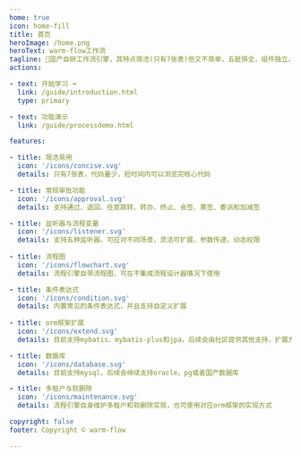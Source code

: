 ```yaml
---
home: true
icon: home-fill
title: 首页
heroImage: /home.png
heroText: warm-flow工作流
tagline: 🎉国产自研工作流引擎，其特点简洁(只有7张表)但又不简单，五脏俱全，组件独立，可扩展，可满足中小项目的组件。
actions:

- text: 开始学习 ➜
  link: /guide/introduction.html
  type: primary

- text: 功能演示
  link: /guide/processdemo.html

features:

- title: 简洁易用
  icon: '/icons/concise.svg'
  details: 只有7张表，代码量少，短时间内可以浏览完核心代码

- title: 常规审批功能
  icon: '/icons/approval.svg'
  details: 支持通过、退回、任意跳转、转办、终止、会签、票签、委派和加减签

- title: 监听器与流程变量
  icon: '/icons/listener.svg'
  details: 支持五种监听器，可应对不同场景，灵活可扩展，参数传递，动态权限
  
- title: 流程图
  icon: '/icons/flowchart.svg'
  details: 流程引擎自带流程图，可在不集成流程设计器情况下使用

- title: 条件表达式
  icon: '/icons/condition.svg'
  details: 内置常见的条件表达式，并且支持自定义扩展
  
- title: orm框架扩展
  icon: '/icons/extend.svg'
  details: 目前支持mybatis、mybatis-plus和jpa，后续会由社区提供其他支持，扩展方便

- title: 数据库
  icon: '/icons/database.svg'
  details: 目前支持mysql，后续会继续支持oracle，pg或者国产数据库

- title: 多租户与软删除
  icon: '/icons/maintenance.svg'
  details: 流程引擎自身维护多租户和软删除实现，也可使用对应orm框架的实现方式

copyright: false
footer: Copyright © warm-flow

---
```


